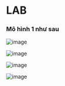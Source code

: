 
# LAB

###  Mô hình 1 như sau

![image](https://user-images.githubusercontent.com/83824403/178926109-e2932395-906e-4d03-b9fc-c16bc0f1e7e7.png)

![image](https://user-images.githubusercontent.com/83824403/178963394-b4e35587-a1a7-4bc4-a8d6-ad2775b136d3.png)


![image](https://user-images.githubusercontent.com/83824403/178964869-9e6f1a07-61c4-4076-9d84-9de98628b932.png)


![image](https://user-images.githubusercontent.com/83824403/178964894-4d0811bf-909d-4daa-81cc-c7042587b165.png)
